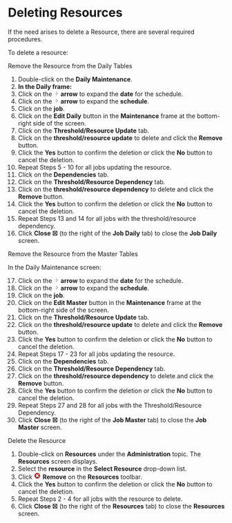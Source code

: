 # Deleting Resources

If the need arises to delete a Resource, there are several required procedures.

To delete a resource:

Remove the Resource from the Daily Tables

1. Double-click on the **Daily Maintenance**.
2. **In the Daily frame:**
3. Click on the ![Expand](../../../Resources/Images/EM/EMarrowtoexpand.png)**arrow** to expand the **date** for the schedule.
4. Click on the
    ![Expand](../../../Resources/Images/EM/EMarrowtoexpand.png)**arrow** to
    expand the **schedule**.
5. Click on the **job**.
6. Click on the **Edit Daily** button in the **Maintenance** frame at
    the bottom-right side of the screen.
7. Click on the **Threshold/Resource Update** tab.
8. Click on the **threshold/resource update** to delete and click the
    **Remove** button.
9. Click the **Yes** button to confirm the deletion or click the **No**
    button to cancel the deletion.
10. Repeat Steps 5 - 10 for all jobs updating the resource.
11. Click on the **Dependencies** tab.
12. Click on the **Threshold/Resource Dependency** tab.
13. Click on the **threshold/resource dependency** to delete and click
    the **Remove** button.
14. Click the **Yes** button to confirm the deletion or click the **No**
    button to cancel the deletion.
15. Repeat Steps 13 and 14 for all jobs with the
    threshold/resource dependency.
16. Click **Close ☒** (to the right of the **Job Daily** tab) to close
    the **Job Daily** screen.

Remove the Resource from the Master Tables

In the Daily Maintenance screen:

17. Click on the
    ![Expand](../../../Resources/Images/EM/EMarrowtoexpand.png)**arrow** to
    expand the **date** for the schedule.
18. Click on the
    ![Expand](../../../Resources/Images/EM/EMarrowtoexpand.png)**arrow** to
    expand the **schedule**.
19. Click on the **job**.
20. Click on the **Edit Master** button in the **Maintenance** frame at
    the bottom-right side of the screen.
21. Click on the **Threshold/Resource Update** tab.
22. Click on the **threshold/resource update** to delete and click the
    **Remove** button.
23. Click the **Yes** button to confirm the deletion or click the **No**
    button to cancel the deletion.
24. Repeat Steps 17 - 23 for all jobs updating the resource.
25. Click on the **Dependencies** tab.
26. Click on the **Threshold/Resource Dependency** tab.
27. Click on the **threshold/resource dependency** to delete and click
    the **Remove** button.
28. Click the **Yes** button to confirm the deletion or click the **No**
    button to cancel the deletion.
29. Repeat Steps 27 and 28 for all jobs with the
    Threshold/Resource Dependency.
30. Click **Close ☒** (to the right of the **Job Master** tab) to close
    the **Job Master** screen.

Delete the Resource

1. Double-click on **Resources** under the **Administration** topic.
    The **Resources** screen displays.
2. Select the **resource** in the **Select Resource** drop-down list.
3. Click ![Remove     icon](../../../Resources/Images/EM/EMdelete.png "Remove icon")
    **Remove** on the **Resources** toolbar.
4. Click the **Yes** button to confirm the deletion or click the **No**
    button to cancel the deletion.
5. Repeat Steps 2 - 4 for all jobs with the resource to delete.
6. Click **Close ☒** (to the right of the **Resources** tab) to close
    the **Resources** screen.
